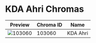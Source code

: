 # KDA Ahri Chromas



| Preview | Chroma ID | Name |
|---------|-----------|------|
| ![103060](https://raw.communitydragon.org/latest/plugins/rcp-be-lol-game-data/global/default/v1/champion-chroma-images/103/103060.png) | 103060 | KDA Ahri |